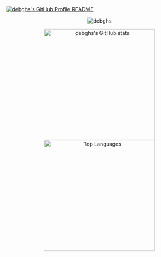 <a href="https://github.com/debghs/debghs">
  <picture>
    <source media="(prefers-color-scheme: dark)" srcset="https://raw.githubusercontent.com/debghs/debghs/main/dark_mode.svg">
    <img alt="debghs's GitHub Profile README" src="https://raw.githubusercontent.com/debghs/debghs/main/light_mode.svg">
  </picture>
</a>
<p align="center">
  <img src="https://komarev.com/ghpvc/?username=debghs&label=Profile%20views&color=0e75b6&style=flat" alt="debghs" />
</p>

<div align="center">
  <a href="https://github.com/anuraghazra/github-readme-stats">
      <img height=300 src="https://github-readme-stats.vercel.app/api?username=debghs&show=reviews,prs_merged,prs_merged_percentage&show_icons=true&theme=dark" alt="debghs's GitHub stats">
  </a>
      <img height=300 src="https://github-readme-stats.vercel.app/api/top-langs/?username=debghs&layout=compact&langs_count=8&theme=dark" alt="Top Languages" />
</div>
